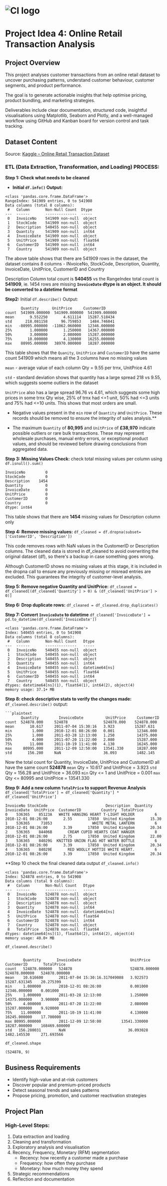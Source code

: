 # ![CI logo](https://codeinstitute.s3.amazonaws.com/fullstack/ci_logo_small.png)

# Project Idea 4: Online Retail Transaction Analysis



## Project Overview

This project analyses customer transactions from an online retail dataset to uncover purchasing patterns, understand customer behaviour,  customer segments, and product performance. 

The goal is to generate actionable insights that help optimise pricing, product bundling, and marketing strategies.

Deliverables include clear documentation, structured code, insightful visualisations using Matplotlib, Seaborn and Plotly, and a well-managed workflow using GitHub and Kanban board for version control and task tracking.



## Dataset Content

Source: [Kaggle – Online Retail Transaction Dataset](https://www.kaggle.com/datasets/abhishekrp1517/online-retail-transactions-dataset)


### ETL (Data Extraction, Transformation, and Loading) PROCESS:

  **Step 1: Check what needs to be cleaned**

  - **Initial `df.info()` Output:**

```plaintext
<class 'pandas.core.frame.DataFrame'>
RangeIndex: 541909 entries, 0 to 541908
Data columns (total 8 columns):
 #   Column       Non-Null Count  Dtype  
---  ------       --------------  -----  
 0   InvoiceNo    541909 non-null  object
 1   StockCode    541909 non-null  object
 2   Description  540455 non-null  object
 3   Quantity     541909 non-null  int64  
 4   InvoiceDate  541909 non-null  object
 5   UnitPrice    541909 non-null  float64
 6   CustomerID   541909 non-null  int64  
 7   Country      541909 non-null  object
```
The above table shows that there are 541909 rows in the dataset, the dataset contains 8 columns - INvoiceNo, StockCode, Description, Quantity, InvoiceDate, UnitPrice, CustomerID and Country

Description Column total count is **540455** vs the RangeIndex total count is **541909**, ie. 1454 rows are missing
**`InvoiceDate` dtype is an object. It should be converted to a datetime format**


**Step2:**  Initial `df.describe()` Output:

```plaintext
       Quantity      UnitPrice     CustomerID
count  541909.000000  541909.000000  541909.000000
mean       9.552250       4.611114   15287.518434
std      218.081158      96.759853    1484.746041
min   -80995.000000  -11062.060000   12346.000000
25%        1.000000       1.250000   14367.000000
50%        3.000000       2.080000   15287.000000
75%       10.000000       4.130000   16255.000000
max    80995.000000   38970.000000   18287.000000
```
This table shows that the `Quanity`, `UnitPrice` and `CustomerID` have the same count 541909 which means all the 3 columns have no missing values

`mean` - average value of each column Qty = 9.55 per trnx, UnitPrice 4.61

`std` - standard deviation shows that quantity has a large spread 218 vs 9.55, which suggests soeme outliers in the dataset

`UnitPrice` also has a large spread 96.76 vs 4.61, which suggests some high prices in some trnx
Qty wise, 25% of trnx had <=1 unit, 50% had <=3 units and 75% had <=10 units.  This shows that most orders are small.

- Negative values present in the `min` row of `Quantity` and `UnitPrice`. These records should be removed to ensure the integrity of sales analysis.**

- The maximum `Quantity` of **80,995** and `UnitPrice` of **£38,970** indicate possible outliers or rare bulk transactions. These may represent wholesale purchases, manual entry errors, or exceptional product values, and should be reviewed before drawing conclusions from aggregated data.


**Step 3: Missing Values Check:**
check total missing values per column
using `df.isnull().sum()`

```plaintext
InvoiceNo         0
StockCode         0
Description    1454
Quantity          0
InvoiceDate       0
UnitPrice         0
CustomerID        0
Country           0
dtype: int64
```
This table shows that there are **1454** missing values for Description column only


**Step 4: Remove missing values:**
`df_cleaned = df.dropna(subset=['CustomerID', 'Description'])`

This code removes rows with NaN values in the CustomerID or Description columns.
The cleaned data is stored in df_cleaned to avoid overwriting the original dataset (df), so there's a backup in case something goes wrong.

Although CustomerID shows no missing values at this stage, it is included in the dropna call to ensure any previously missing or misread entries are excluded. This guarantees the integrity of customer-level analysis.


**Step 5: Remove negative Quantity and UnitPrice:**
`df_cleaned = df_cleaned[(df_cleaned['Quantity'] > 0) & (df_cleaned['UnitPrice'] > 0)]`


**Step 6: Drop duplicate rows:**
`df_cleaned = df_cleaned.drop_duplicates()`


**Step 7: Convert `InvoiceDate` to datetime**
`df_cleaned['InvoiceDate'] = pd.to_datetime(df_cleaned['InvoiceDate'])`

```plaintext
<class 'pandas.core.frame.DataFrame'>
Index: 540455 entries, 0 to 541908
Data columns (total 8 columns):
 #   Column       Non-Null Count   Dtype         
---  ------       --------------   -----         
 0   InvoiceNo    540455 non-null  object        
 1   StockCode    540455 non-null  object        
 2   Description  540455 non-null  object        
 3   Quantity     540455 non-null  int64         
 4   InvoiceDate  540455 non-null  datetime64[ns]
 5   UnitPrice    540455 non-null  float64       
 6   CustomerID   540455 non-null  int64         
 7   Country      540455 non-null  object        
dtypes: datetime64[ns](1), float64(1), int64(2), object(4)
memory usage: 37.1+ MB
```

**Step 8: check descriptive stats to verify the changes made:**
`df_cleaned.describe()` output:

```plaintext
```plaintext
       Quantity         InvoiceDate          UnitPrice     CustomerID
count  524878.000     524878                524878.000    524878.000
mean       10.617     2011-07-04 15:30:16   3.923         15287.631
min         1.000     2010-12-01 08:26:00   0.001          12346.000
25%         1.000     2011-03-28 12:13:00   1.250          14375.000
50%         4.000     2011-07-20 11:22:00   2.080          15287.000
75%        11.000     2011-10-19 11:41:00   4.130          16245.000
max     80995.000     2011-12-09 12:50:00   13541.330      18287.000
std       156.280     NaN                   36.093         1482.145
```
Now the total count for Quantity, InvoiceDate, UnitPrice and CustomerID all have the same count **524878**
`mean` Qty = 10.617 and UnitPrice = 3.923
`std`  Qty = 156.28 and UnitPrice = 36.093
`min`  Qty <= 1     and UnitPrice = 0.001
`max`  Qty <= 80995 and UnitPrice = 13541.330


**Step 9: Add a new column `TotalPrice` to support Revenue Analysis**
  `df_cleaned['TotalPrice'] = df_cleaned['Quantity'] * df_cleaned['UnitPrice']`

```Plaintext
InvoiceNo StockCode                          Description  Quantity        InvoiceDate  UnitPrice  CustomerID         Country  TotalPrice
0    536365    85123A   WHITE HANGING HEART T-LIGHT HOLDER         6  2010-12-01 08:26:00       2.55       17850  United Kingdom       15.30
1    536365     71053                  WHITE METAL LANTERN         6  2010-12-01 08:26:00       3.39       17850  United Kingdom       20.34
2    536365    84406B       CREAM CUPID HEARTS COAT HANGER         8  2010-12-01 08:26:00       2.75       17850  United Kingdom       22.00
3    536365    84029G  KNITTED UNION FLAG HOT WATER BOTTLE         6  2010-12-01 08:26:00       3.39       17850  United Kingdom       20.34
4    536365    84029E       RED WOOLLY HOTTIE WHITE HEART.         6  2010-12-01 08:26:00       3.39       17850  United Kingdom       20.34
```

**Step 10 check the final cleaned data output
`df_cleaned.info()`

```plaintext
<class 'pandas.core.frame.DataFrame'>
Index: 524878 entries, 0 to 541908
Data columns (total 9 columns):
 #   Column       Non-Null Count   Dtype         
---  ------       --------------   -----         
 0   InvoiceNo    524878 non-null  object        
 1   StockCode    524878 non-null  object        
 2   Description  524878 non-null  object        
 3   Quantity     524878 non-null  int64         
 4   InvoiceDate  524878 non-null  datetime64[ns]
 5   UnitPrice    524878 non-null  float64       
 6   CustomerID   524878 non-null  int64         
 7   Country      524878 non-null  object        
 8   TotalPrice   524878 non-null  float64       
dtypes: datetime64[ns](1), float64(2), int64(2), object(4)
memory usage: 40.0+ MB
```

`df_cleaned.describe()`

```plaintext

        Quantity	   InvoiceDate	                    UnitPrice	   CustomerID	    TotalPrice
count	524878.000000	524878	                        524878.000000	524878.000000	524878.000000
mean	10.616600	    2011-07-04 15:30:16.317049088	3.922573	    15287.631345	20.275399
min	    1.000000	    2010-12-01 08:26:00	            0.001000	    12346.000000	0.001000
25%	    1.000000	    2011-03-28 12:13:00	            1.250000	    14375.000000	3.900000
50%	    4.000000	    2011-07-20 11:22:00	            2.080000	    15287.000000	9.920000
75%	   11.000000	    2011-10-19 11:41:00	            4.130000	    16245.000000	17.700000
max	80995.000000	    2011-12-09 12:50:00	        13541.330000	    18287.000000	168469.600000
std	  156.280031	    NaN	                           36.093028	    1482.145530	    271.693566
```
`df_cleaned.shape`
```plaintext
(524878, 9)
```



## Business Requirements
- Identify high-value and at-risk customers
- Discover popular and premium-priced products
- Detect seasonal trends and sales patterns
- Propose pricing, promotion, and customer reactivation strategies


## Project Plan
### High-Level Steps:
1. Data extraction and loading
2. Cleaning and transformation
3. Exploratory analysis and visualisation
4. Recency, Frequency, Monetary (RFM) segmentation
   - Recency:  how recently a customer made a purchase
   - Frequency: how often they purchase
   - Monetary: how much money they spend
5. Strategic recommendations
6. Reflection and documentation

